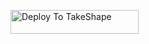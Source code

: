 <a href="https://srogers.dev.takeshape.io/add-to-takeshape?repo=https://github.com/Bonitis/shopify-test-pattern/new/master"><img alt="Deploy To TakeShape" src="https://images.takeshape.io/2cccc825-70be-431c-9ba0-10ab38ecd3a7/dev/8e2f7bda-0e08-4ede-a546-6df59be6a8bb/Deploy%20to%20TakeShape%402x.png?auto=format%2Ccompress" width=205 height=38></a>
